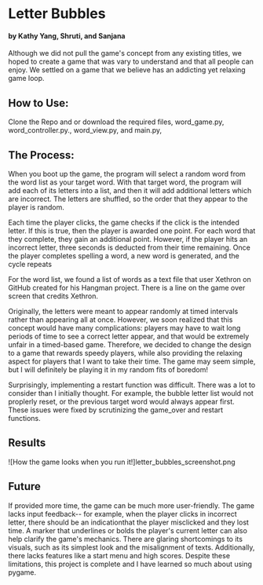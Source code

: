# Letter Bubbles
#### by Kathy Yang, Shruti, and Sanjana

Although we did not pull the game's concept from any existing titles, we hoped to create a game that was vary to understand and that all people can enjoy. We settled on a game that we believe has an addicting yet relaxing game loop.

## How to Use:

Clone the Repo and or download the required files, word_game.py, word_controller.py., word_view.py, and main.py,

## The Process:
When you boot up the game, the program will select a random word from the word list as your target word. With that target word, the program will add each of its letters into a list, and then it will add additional letters which are incorrect. The letters are shuffled, so the order that they appear to the player is random.

Each time the player clicks, the game checks if the click is the intended letter. If this is true, then the player is awarded one point. For each word that they complete, they gain an additional point. However, if the player hits an incorrect letter, three seconds is deducted from their time remaining. Once the player completes spelling a word, a new word is generated, and the cycle repeats

For the word list, we found a list of words as a text file that user Xethron on GitHub created for his Hangman project. There is a line on the game over screen that credits Xethron.

Originally, the letters were meant to appear randomly at timed intervals rather than appearing all at once. However, we soon realized that this concept would have many complications: players may have to wait long periods of time to see a correct letter appear, and that would be extremely unfair in a timed-based game. Therefore, we decided to change the design to a game that rewards speedy players, while also providing the relaxing aspect for players that I want to take their time. The game may seem simple, but I will definitely be playing it in my random fits of boredom!

Surprisingly, implementing a restart function was difficult. There was a lot to consider than I initially thought. For example, the bubble letter list would not proplerly reset, or the previous target word would always appear first. These issues were fixed by scrutinizing the game_over and restart functions.

## Results
![How the game looks when you run it!]letter_bubbles_screenshot.png

## Future
If provided more time, the game can be much more user-friendly. The game lacks input feedback-- for example, when the player clicks in incorrect letter, there should be an indicationthat the player misclicked and they lost time. A marker that underlines or bolds the player's current letter can also help clarify the game's mechanics. There are glaring shortcomings to its visuals, such as its simplest look and the misalignment of texts. Additionally, there lacks features like a start menu and high scores. Despite these limitations, this project is complete and I have learned so much about using pygame.